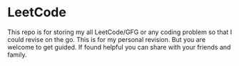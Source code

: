 # LeetCode 
This repo is for storing my all LeetCode/GFG or any coding problem so that I could revise on the go.
This is for my personal revision. But you are welcome to get guided. If found helpful you can share with your friends and family.
